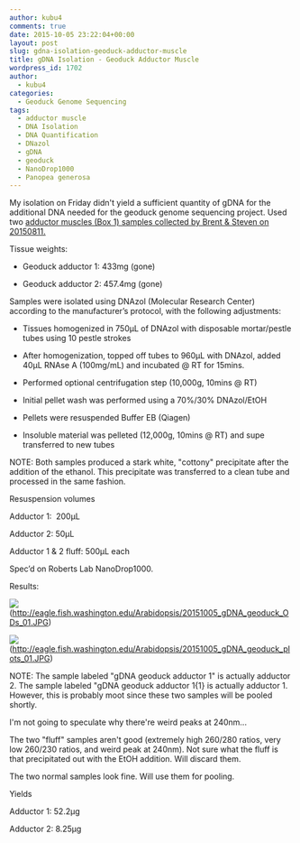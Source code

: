 ```yaml
---
author: kubu4
comments: true
date: 2015-10-05 23:22:04+00:00
layout: post
slug: gdna-isolation-geoduck-adductor-muscle
title: gDNA Isolation - Geoduck Adductor Muscle
wordpress_id: 1702
author:
  - kubu4
categories:
  - Geoduck Genome Sequencing
tags:
  - adductor muscle
  - DNA Isolation
  - DNA Quantification
  - DNazol
  - gDNA
  - geoduck
  - NanoDrop1000
  - Panopea generosa
---
```


My isolation on Friday didn't yield a sufficient quantity of gDNA for the additional DNA needed for the geoduck genome sequencing project. Used two [adductor muscles (Box 1) samples collected by Brent & Steven on 20150811.](https://onsnetwork.org/halfshell/2015/08/11/big-day-big-clam/)

Tissue weights:




    
  * Geoduck adductor 1: 433mg (gone)

    
  * Geoduck adductor 2: 457.4mg (gone)





Samples were isolated using DNAzol (Molecular Research Center) according to the manufacturer’s protocol, with the following adjustments:




    
  * Tissues homogenized in 750μL of DNAzol with disposable mortar/pestle tubes using 10 pestle strokes

    
  * After homogenization, topped off tubes to 960μL with DNAzol, added 40μL RNAse A (100mg/mL) and incubated @ RT for 15mins.

    
  * Performed optional centrifugation step (10,000g, 10mins @ RT)

    
  * Initial pellet wash was performed using a 70%/30% DNAzol/EtOH

    
  * Pellets were resuspended Buffer EB (Qiagen)

    
  * Insoluble material was pelleted (12,000g, 10mins @ RT) and supe transferred to new tubes



NOTE: Both samples produced a stark white, "cottony" precipitate after the addition of the ethanol. This precipitate was transferred to a clean tube and processed in the same fashion.



Resuspension volumes

Adductor 1:  200μL

Adductor 2: 50μL

Adductor 1 & 2 fluff: 500μL each



Spec’d on Roberts Lab NanoDrop1000.

Results:

![](https://eagle.fish.washington.edu/Arabidopsis/20151005_gDNA_geoduck_ODs_01.JPG)(http://eagle.fish.washington.edu/Arabidopsis/20151005_gDNA_geoduck_ODs_01.JPG)

![](https://eagle.fish.washington.edu/Arabidopsis/20151005_gDNA_geoduck_plots_01.JPG)(http://eagle.fish.washington.edu/Arabidopsis/20151005_gDNA_geoduck_plots_01.JPG)



NOTE: The sample labeled "gDNA geoduck adductor 1" is actually adductor 2. The sample labeled "gDNA geoduck adductor 1{1} is actually adductor 1. However, this is probably moot since these two samples will be pooled shortly.

I'm not going to speculate why there're weird peaks at 240nm...

The two "fluff" samples aren't good (extremely high 260/280 ratios, very low 260/230 ratios, and weird peak at 240nm). Not sure what the fluff is that precipitated out with the EtOH addition. Will discard them.

The two normal samples look fine. Will use them for pooling.

Yields

Adductor 1: 52.2μg

Adductor 2: 8.25μg

